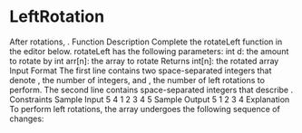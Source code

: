 # LeftRotation
  After  rotations, .  Function Description  Complete the rotateLeft function in the editor below.  rotateLeft has the following parameters:  int d: the amount to rotate by int arr[n]: the array to rotate Returns  int[n]: the rotated array Input Format  The first line contains two space-separated integers that denote , the number of integers, and , the number of left rotations to perform. The second line contains  space-separated integers that describe .  Constraints  Sample Input  5 4 1 2 3 4 5 Sample Output  5 1 2 3 4 Explanation  To perform  left rotations, the array undergoes the following sequence of changes:
